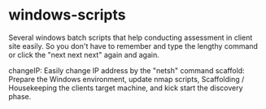 windows-scripts
=========
Several windows batch scripts that help conducting assessment in client site easily. So you don't have to remember and type the lengthy command or click the "next next next" again and again.

changeIP: Easily change IP address by the "netsh" command
scaffold: Prepare the Windows environment, update nmap scripts, Scaffolding / Housekeeping the clients target machine, and kick start the discovery phase.

